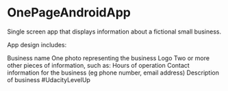 # OnePageAndroidApp

Single screen app that displays information about a fictional small business.

App design includes:

Business name
One photo representing the business
Logo
Two or more other pieces of information, such as:
Hours of operation
Contact information for the business (eg phone number, email address)
Description of business
#UdacityLevelUp
